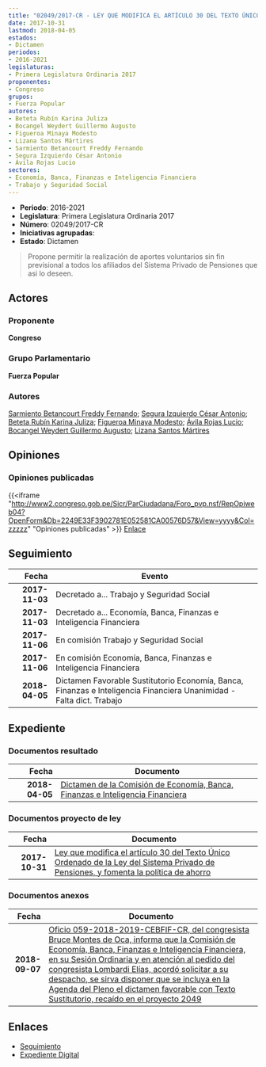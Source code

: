 ```yaml
---
title: "02049/2017-CR - LEY QUE MODIFICA EL ARTÍCULO 30 DEL TEXTO ÚNICO ORDENADO DE LA LEY DEL SISTEMA PRIVADO DE PENSIONES, Y FOMENTA LA POLÍTICA DE AHORRO"
date: 2017-10-31
lastmod: 2018-04-05
estados:
- Dictamen
periodos:
- 2016-2021
legislaturas:
- Primera Legislatura Ordinaria 2017
proponentes:
- Congreso
grupos:
- Fuerza Popular
autores:
- Beteta Rubín Karina Juliza
- Bocangel Weydert Guillermo Augusto
- Figueroa Minaya Modesto
- Lizana Santos Mártires
- Sarmiento Betancourt Freddy Fernando
- Segura Izquierdo César Antonio
- Ávila Rojas Lucio
sectores:
- Economía, Banca, Finanzas e Inteligencia Financiera
- Trabajo y Seguridad Social
---
```

- **Periodo**: 2016-2021
- **Legislatura**: Primera Legislatura Ordinaria 2017
- **Número**: 02049/2017-CR
- **Iniciativas agrupadas**: 
- **Estado**: Dictamen

> Propone permitir la realización de aportes voluntarios sin fin previsional a todos los afiliados del Sistema Privado de Pensiones que asi lo deseen.


## Actores

### Proponente

**Congreso**

### Grupo Parlamentario

**Fuerza Popular**

### Autores

[Sarmiento Betancourt Freddy Fernando](mailto:mailto:fsarmiento@congreso.gob.pe); [Segura Izquierdo César Antonio](mailto:mailto:csegura@congreso.gob.pe); [Beteta Rubín Karina Juliza](mailto:mailto:kbeteta@congreso.gob.pe); [Figueroa Minaya Modesto](mailto:mailto:mfigueroam@congreso.gob.pe); [Ávila Rojas Lucio](mailto:mailto:lavilar@congreso.gob.pe); [Bocangel Weydert Guillermo Augusto](mailto:mailto:gbocangel@congreso.gob.pe); [Lizana Santos Mártires](mailto:mailto:mlizana@congreso.gob.pe)

## Opiniones

### Opiniones publicadas

{{<iframe "http://www2.congreso.gob.pe/Sicr/ParCiudadana/Foro_pvp.nsf/RepOpiweb04?OpenForm&Db=2249E33F3902781E052581CA00576D57&View=yyyy&Col=zzzzz" "Opiniones publicadas" >}}
[Enlace](http://www2.congreso.gob.pe/Sicr/ParCiudadana/Foro_pvp.nsf/RepOpiweb04?OpenForm&Db=2249E33F3902781E052581CA00576D57&View=yyyy&Col=zzzzz)


## Seguimiento

| Fecha | Evento |
|------:|--------|
| **2017-11-03** | Decretado a... Trabajo y Seguridad Social |
| **2017-11-03** | Decretado a... Economía, Banca, Finanzas e Inteligencia Financiera |
| **2017-11-06** | En comisión Trabajo y Seguridad Social |
| **2017-11-06** | En comisión Economía, Banca, Finanzas e Inteligencia Financiera |
| **2018-04-05** | Dictamen Favorable Sustitutorio Economía, Banca, Finanzas e Inteligencia Financiera Unanimidad - Falta dict. Trabajo |

## Expediente

### Documentos resultado

| Fecha | Documento |
|------:|-----------|
| **2018-04-05** | [Dictamen de la Comisión de Economía, Banca, Finanzas e Inteligencia Financiera](http://www.leyes.congreso.gob.pe/Documentos/2016_2021/Dictamenes/Proyectos_de_Ley/02049DC09MAY20180405.pdf) |

### Documentos proyecto de ley

| Fecha | Documento |
|------:|-----------|
| **2017-10-31** | [Ley que modifica el artículo 30 del Texto Único Ordenado de la Ley del Sistema Privado de Pensiones, y fomenta la política de ahorro](http://www.leyes.congreso.gob.pe/Documentos/2016_2021/Proyectos_de_Ley_y_de_Resoluciones_Legislativas/PL0204920171031.pdf) |

### Documentos anexos

| Fecha | Documento |
|------:|-----------|
| **2018-09-07** | [Oficio 059-2018-2019-CEBFIF-CR, del congresista Bruce Montes de Oca, informa que la Comisión de Economía, Banca, Finanzas e Inteligencia Financiera, en su Sesión Ordinaria y en atención al pedido del congresista Lombardi Elías, acordó solicitar a su despacho, se sirva disponer que se incluya en la Agenda del Pleno el dictamen favorable con Texto Sustitutorio, recaído en el proyecto 2049](http://www.leyes.congreso.gob.pe/Documentos/2016_2021/Oficios/Comisiones_Ordinarias/OFICIO-059-2018-2019-CEBFIF-CR.pdf) |

## Enlaces

- [Seguimiento](http://www2.congreso.gob.pe/Sicr/TraDocEstProc/CLProLey2016.nsf/f7fff46988ca05b1052578e100829cc7/6212c41ca8215456052581ca0074a1df?OpenDocument)
- [Expediente Digital](http://www2.congreso.gob.pe/Sicr/TraDocEstProc/Expvirt_2011.nsf/visbusqptramdoc1621/02049?opendocument)

